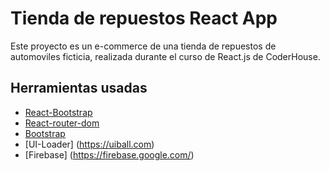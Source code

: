 # Tienda de repuestos React App

Este proyecto es un e-commerce de una tienda de repuestos de automoviles ficticia, realizada durante el curso de React.js de CoderHouse.

## Herramientas usadas

- [React-Bootstrap](https://react-bootstrap.github.io/)
- [React-router-dom](https://v5.reactrouter.com/)
- [Bootstrap](https://getbootstrap.com/)
- [UI-Loader] (https://uiball.com)
- [Firebase] (https://firebase.google.com/)